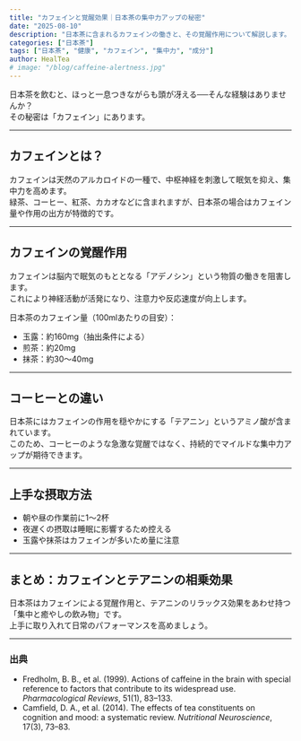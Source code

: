 ```yaml
---
title: "カフェインと覚醒効果｜日本茶の集中力アップの秘密"
date: "2025-08-10"
description: "日本茶に含まれるカフェインの働きと、その覚醒作用について解説します。コーヒーとの違いや上手な摂取方法も紹介。"
categories: ["日本茶"]
tags: ["日本茶", "健康", "カフェイン", "集中力", "成分"]
author: HealTea
# image: "/blog/caffeine-alertness.jpg"
---
```


日本茶を飲むと、ほっと一息つきながらも頭が冴える──そんな経験はありませんか？  
その秘密は「カフェイン」にあります。

---

## カフェインとは？

カフェインは天然のアルカロイドの一種で、中枢神経を刺激して眠気を抑え、集中力を高めます。  
緑茶、コーヒー、紅茶、カカオなどに含まれますが、日本茶の場合はカフェイン量や作用の出方が特徴的です。

---

## カフェインの覚醒作用

カフェインは脳内で眠気のもととなる「アデノシン」という物質の働きを阻害します。  
これにより神経活動が活発になり、注意力や反応速度が向上します。

日本茶のカフェイン量（100mlあたりの目安）：
- 玉露：約160mg（抽出条件による）
- 煎茶：約20mg
- 抹茶：約30〜40mg

---

## コーヒーとの違い

日本茶にはカフェインの作用を穏やかにする「テアニン」というアミノ酸が含まれています。  
このため、コーヒーのような急激な覚醒ではなく、持続的でマイルドな集中力アップが期待できます。

---

## 上手な摂取方法

- 朝や昼の作業前に1〜2杯
- 夜遅くの摂取は睡眠に影響するため控える
- 玉露や抹茶はカフェインが多いため量に注意

---

## まとめ：カフェインとテアニンの相乗効果

日本茶はカフェインによる覚醒作用と、テアニンのリラックス効果をあわせ持つ「集中と癒やしの飲み物」です。  
上手に取り入れて日常のパフォーマンスを高めましょう。

---

### 出典
- Fredholm, B. B., et al. (1999). Actions of caffeine in the brain with special reference to factors that contribute to its widespread use. *Pharmacological Reviews*, 51(1), 83–133.
- Camfield, D. A., et al. (2014). The effects of tea constituents on cognition and mood: a systematic review. *Nutritional Neuroscience*, 17(3), 73–83.

